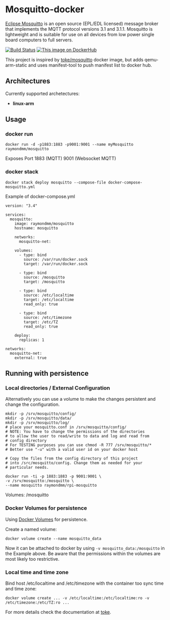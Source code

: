 Mosquitto-docker
================
[Eclipse Mosquitto](https://mosquitto.org) is an open source (EPL/EDL licensed) message broker that implements the MQTT protocol versions 3.1 and 3.1.1. Mosquitto is lightweight and is suitable for use on all devices from low power single board computers to full servers.

[![Build Status](https://travis-ci.org/RaymondMouthaan/mosquitto-docker.svg?branch=v1.4.15-r0)](https://travis-ci.org/RaymondMouthaan/mosquitto-docker)
[![This image on DockerHub](https://img.shields.io/docker/pulls/raymondmm/mosquitto.svg)](https://hub.docker.com/r/raymondmm/mosquitto/)

This project is inspired by [toke/mosquitto](https://github.com/toke/docker-mosquitto) docker image, but adds qemu-arm-static and uses manifest-tool to push manifest list to docker hub.

## Architectures
Currently supported archetectures:
- **linux-arm** 

## Usage
### docker run
```
docker run -d -p1883:1883 -p9001:9001 --name myMosquitto raymondmm/mosquitto
```
Exposes Port 1883 (MQTT) 9001 (Websocket MQTT)

### docker stack

```
docker stack deploy mosquitto --compose-file docker-compose-mosquitto.yml
```

Example of docker-compose.yml

```
version: "3.4"

services:
  mosquitto:
    image: raymondmm/mosquitto
    hostname: mosquitto

    networks:
      mosquitto-net:

    volumes:
      - type: bind
        source: /var/run/docker.sock
        target: /var/run/docker.sock

      - type: bind
        source: /mosquitto
        target: /mosquitto

      - type: bind
        source: /etc/localtime
        target: /etc/localtime
        read_only: true

      - type: bind
        source: /etc/timezone
        target: /etc/TZ
        read_only: true

    deploy:
      replicas: 1

networks:
  mosquitto-net:
    external: true
```

## Running with persistence


### Local directories / External Configuration

Alternatively you can use a volume to make the changes
persistent and change the configuration.

    mkdir -p /srv/mosquitto/config/
    mkdir -p /srv/mosquitto/data/
    mkdir -p /srv/mosquitto/log/
    # place your mosquitto.conf in /srv/mosquitto/config/
    # NOTE: You have to change the permissions of the directories
    # to allow the user to read/write to data and log and read from
    # config directory
    # For TESTING purposes you can use chmod -R 777 /srv/mosquitto/*
    # Better use "-u" with a valid user id on your docker host

    # Copy the files from the config directory of this project
    # into /src/mosquitto/config. Change them as needed for your
    # particular needs.

    docker run -ti -p 1883:1883 -p 9001:9001 \
    -v /srv/mosquitto:/mosquitto \
    --name mosquitto raymondmm/rpi-mosquitto

Volumes: /mosquitto

### Docker Volumes for persistence

Using [Docker Volumes](https://docs.docker.com/engine/userguide/containers/dockervolumes/) for persistence.

Create a named volume:

    docker volume create --name mosquitto_data

Now it can be attached to docker by using `-v mosquitto_data:/mosquitto` in the
Example above. Be aware that the permissions within the volumes are most likely too restrictive.

### Local time and time zone

Bind host /etc/localtime and /etc/timezone with the container too sync time and time zone:

    docker volume create ... -v /etc/localtime:/etc/localtime:ro -v /etc/timezone:/etc/TZ:ro ...

For more details check the documentation at [toke](https://github.com/toke/docker-mosquitto).
